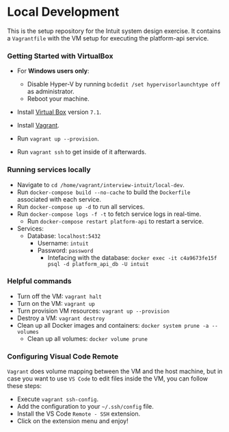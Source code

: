 # Local Development

This is the setup repository for the Intuit system design exercise. It contains a `Vagrantfile` with the VM setup for executing the platform-api service.

### Getting Started with VirtualBox

* For **Windows users only**:
    * Disable Hyper-V by running `bcdedit /set hypervisorlaunchtype off` as administrator.
    * Reboot your machine.

* Install [Virtual Box](https://www.virtualbox.org/wiki/Downloads) version `7.1`.

* Install [Vagrant](https://developer.hashicorp.com/vagrant/downloads).

* Run `vagrant up --provision`.

* Run `vagrant ssh` to get inside of it afterwards.

### Running services locally

* Navigate to `cd /home/vagrant/interview-intuit/local-dev`.
* Run `docker-compose build --no-cache` to build the `Dockerfile` associated with each service.
* Run `docker-compose up -d` to run all services.
* Run `docker-compose logs -f -t` to fetch service logs in real-time.
  * Run `docker-compose restart platform-api` to restart a service.
* Services:
    * Database: `localhost:5432`
      * Username: `intuit`
      * Password: `password`
        * Intefacing with the database: `docker exec -it c4a9673fe15f psql -d platform_api_db -U intuit`

### Helpful commands

* Turn off the VM: `vagrant halt`
* Turn on the VM: `vagrant up`
* Turn provision VM resources: `vagrant up --provision`
* Destroy a VM: `vagrant destroy`
* Clean up all Docker images and containers: `docker system prune -a --volumes`
  * Clean up all volumes: `docker volume prune`

### Configuring Visual Code Remote

`Vagrant` does volume mapping between the VM and the host machine, but in case you want to use `VS Code` to edit files inside the VM,
you can follow these steps:

* Execute `vagrant ssh-config`.
* Add the configuration to your `~/.ssh/config` file.
* Install the VS Code `Remote - SSH` extension.
* Click on the extension menu and enjoy!